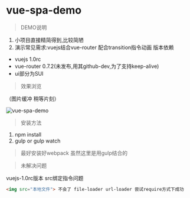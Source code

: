 # vue-spa-demo
>DEMO说明

1.  小项目直接精简得到,比较简陋
2.  演示常见需求:vuejs结合vue-router 配合transition指令动画
版本依赖  

* vuejs 1.0rc
* vue-router 0.7.2(未发布,用其github-dev,为了支持keep-alive)
* ui部分为SUI

>效果浏览  

（图片缓冲 稍等片刻）  

![vue-spa-demo](http://7jpswm.com1.z0.glb.clouddn.com/vue-spavue-spa-demo-3.gif)

>安装方法

1. npm install
2. gulp or gulp watch

>最好安装好webpack 虽然这里是用gulp结合的

>未解决问题

vuejs-1.0rc版本 src绑定指令问题 
```html
<img src="本地文件"> 不会了 file-loader url-loader 尝试require方式下成功
```
